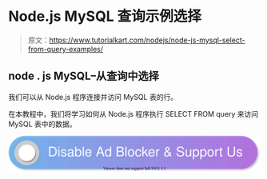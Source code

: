 # Node.js MySQL 查询示例选择

> 原文：<https://www.tutorialkart.com/nodejs/node-js-mysql-select-from-query-examples/>

## node . js MySQL–从查询中选择

我们可以从 Node.js 程序连接并访问 MySQL 表的行。

在本教程中，我们将学习如何从 Node.js 程序执行 SELECT FROM query 来访问 MySQL 表中的数据。

[![](img/925da31b32d6bc3827932f6c8afb11bb.png)](https://www.tutorialkart.com/)